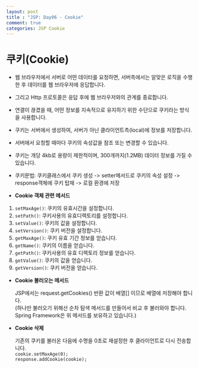 ```yaml
---
layout: post
title : "JSP: Day06 - Cookie"
comment: true
categories: JSP Cookie
---
```

# 쿠키(Cookie)
- 웹 브라우저에서 서버로 어떤 데이터를 요청하면, 서버측에서는 알맞은 로직을 수행한 후 데이터를 웹 브라우저에 응답합니다.
- 그리고 Http 프로토콜은 응답 후에 웹 브라우저와의 관계를 종료합니다.
- 연결이 끊겼을 때, 어떤 정보를 지속적으로 유지하기 위한 수단으로 쿠키라는 방식을 사용합니다.
- 쿠키는 서버에서 생성하여, 서버가 아닌 클라이언트측(local)에 정보를 저장합니다.
- 서버에서 요청할 때마다 쿠키의 속성값을 참조 또는 변경할 수 있습니다.
- 쿠키는 개당 4kb로 용량이 제한적이며, 300개까지(1.2MB) 데이터 정보를 가질 수 있습니다.

- 쿠키문법: 쿠키클래스에서 쿠키 생성 -> setter메서드로 쿠키의 속성 설정 -> response객체에 쿠키 탑재 -> 로컬 환경에 저장

- **Cookie 객체 관련 메서드**

1. `setMaxAge()`: 쿠키의 유효시간을 설정합니다.
2. `setPath()`: 쿠키사용의 유효디렉토리를 설정합니다.
3. `setValue()`: 쿠키의 값을 설정합니다.
4. `setVersion()`: 쿠키 버전을 설정합니다.
5. `getMaxAge()`: 쿠키 유효 기간 정보를 얻습니다.
6. `getName()`: 쿠키의 이름을 얻습니다.
7. `getPath()`: 쿠키사용의 유효 디렉토리 정보를 얻습니다.
8. `getValue()`: 쿠키의 값을 얻습니다.
9. `getVersion()`: 쿠키 버전을 얻습니다.

- **Cookie 불러오는 메서드**

  JSP에서는 request.getCookies() 반환 값이 배열[] 이므로 배열에 저장해야 합니다.  
(하나만 불러오기 위해선 순차 탐색 메서드를 만들어서 비교 후 불러와야 합니다.
Spring Framework은 위 메서드를 보유하고 있습니다.)  

- **Cookie 삭제**

  기존의 쿠키를 불러온 다음에 수명을 0초로 재설정한 후 클라이언트로 다시 전송합니다.  
  `cookie.setMaxAge(0);`  
  `response.addCookie(cookie);`